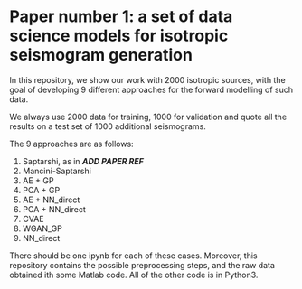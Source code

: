 # Paper number 1: a set of data science models for isotropic seismogram generation

In this repository, we show our work with 2000 isotropic sources, with the goal of developing 9 different approaches for the forward modelling of such data.

We always use 2000 data for training, 1000 for validation and quote all the results on a test set of 1000 additional seismograms.

The 9 approaches are as follows:

1) Saptarshi, as in ***ADD PAPER REF***
2) Mancini-Saptarshi
3) AE + GP
4) PCA + GP
5) AE + NN_direct
6) PCA + NN_direct
7) CVAE
8) WGAN_GP
9) NN_direct

There should be one ipynb for each of these cases. Moreover, this repository contains the possible preprocessing steps, and the raw data obtained ith some Matlab code.
All of the other code is in Python3. 
